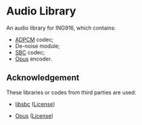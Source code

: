 # Audio Library

An audio library for ING916, which contains:

* [ADPCM](https://en.wikipedia.org/wiki/Adaptive_differential_pulse-code_modulation) codec;
* De-noise module;
* [SBC](https://en.wikipedia.org/wiki/SBC_(codec)) codec;
* [Opus](https://en.wikipedia.org/wiki/Opus_(audio_format)) encoder.

## Acknowledgement

These libraries or codes from third parties are used:

* [libsbc](https://github.com/google/libsbc) ([License](SBC-LICENSE))

* [Opus](https://opus-codec.org/) ([License](OPUS-COPYING))